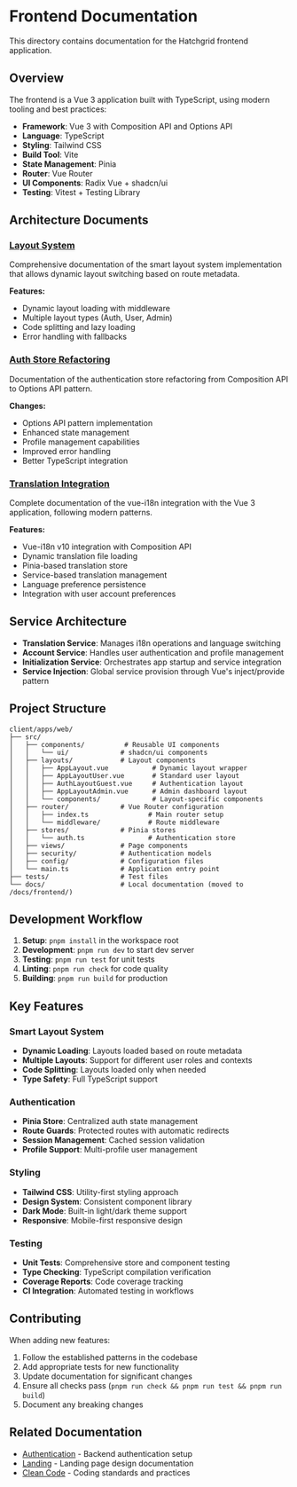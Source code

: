 # Frontend Documentation

This directory contains documentation for the Hatchgrid frontend application.

## Overview

The frontend is a Vue 3 application built with TypeScript, using modern tooling and best practices:

- **Framework**: Vue 3 with Composition API and Options API
- **Language**: TypeScript
- **Styling**: Tailwind CSS
- **Build Tool**: Vite
- **State Management**: Pinia
- **Router**: Vue Router
- **UI Components**: Radix Vue + shadcn/ui
- **Testing**: Vitest + Testing Library

## Architecture Documents

### [Layout System](layout-system.md)
Comprehensive documentation of the smart layout system implementation that allows dynamic layout switching based on route metadata.

**Features:**
- Dynamic layout loading with middleware
- Multiple layout types (Auth, User, Admin)
- Code splitting and lazy loading
- Error handling with fallbacks

### [Auth Store Refactoring](auth-store.md)
Documentation of the authentication store refactoring from Composition API to Options API pattern.

**Changes:**
- Options API pattern implementation
- Enhanced state management
- Profile management capabilities
- Improved error handling
- Better TypeScript integration

### [Translation Integration](TRANSLATION_INTEGRATION.md)
Complete documentation of the vue-i18n integration with the Vue 3 application, following modern patterns.

**Features:**
- Vue-i18n v10 integration with Composition API
- Dynamic translation file loading
- Pinia-based translation store
- Service-based translation management
- Language preference persistence
- Integration with user account preferences

## Service Architecture

- **Translation Service**: Manages i18n operations and language switching
- **Account Service**: Handles user authentication and profile management
- **Initialization Service**: Orchestrates app startup and service integration
- **Service Injection**: Global service provision through Vue's inject/provide pattern

## Project Structure

```
client/apps/web/
├── src/
│   ├── components/          # Reusable UI components
│   │   └── ui/             # shadcn/ui components
│   ├── layouts/            # Layout components
│   │   ├── AppLayout.vue           # Dynamic layout wrapper
│   │   ├── AppLayoutUser.vue       # Standard user layout
│   │   ├── AuthLayoutGuest.vue     # Authentication layout
│   │   ├── AppLayoutAdmin.vue      # Admin dashboard layout
│   │   └── components/             # Layout-specific components
│   ├── router/             # Vue Router configuration
│   │   ├── index.ts               # Main router setup
│   │   └── middleware/            # Route middleware
│   ├── stores/             # Pinia stores
│   │   └── auth.ts                # Authentication store
│   ├── views/              # Page components
│   ├── security/           # Authentication models
│   ├── config/             # Configuration files
│   └── main.ts             # Application entry point
├── tests/                  # Test files
└── docs/                   # Local documentation (moved to /docs/frontend/)
```

## Development Workflow

1. **Setup**: `pnpm install` in the workspace root
2. **Development**: `pnpm run dev` to start dev server
3. **Testing**: `pnpm run test` for unit tests
4. **Linting**: `pnpm run check` for code quality
5. **Building**: `pnpm run build` for production

## Key Features

### Smart Layout System
- **Dynamic Loading**: Layouts loaded based on route metadata
- **Multiple Layouts**: Support for different user roles and contexts
- **Code Splitting**: Layouts loaded only when needed
- **Type Safety**: Full TypeScript support

### Authentication
- **Pinia Store**: Centralized auth state management
- **Route Guards**: Protected routes with automatic redirects
- **Session Management**: Cached session validation
- **Profile Support**: Multi-profile user management

### Styling
- **Tailwind CSS**: Utility-first styling approach
- **Design System**: Consistent component library
- **Dark Mode**: Built-in light/dark theme support
- **Responsive**: Mobile-first responsive design

### Testing
- **Unit Tests**: Comprehensive store and component testing
- **Type Checking**: TypeScript compilation verification
- **Coverage Reports**: Code coverage tracking
- **CI Integration**: Automated testing in workflows

## Contributing

When adding new features:

1. Follow the established patterns in the codebase
2. Add appropriate tests for new functionality
3. Update documentation for significant changes
4. Ensure all checks pass (`pnpm run check && pnpm run test && pnpm run build`)
5. Document any breaking changes

## Related Documentation

- [Authentication](../authentication/) - Backend authentication setup
- [Landing](../landing/) - Landing page design documentation
- [Clean Code](../clean_code.md) - Coding standards and practices
